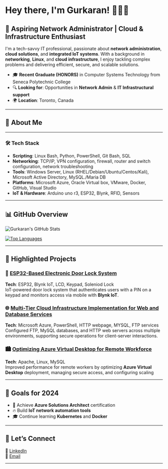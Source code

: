 # Hey there, I'm Gurkaran! 👨‍💻✨

## 🚀 Aspiring Network Administrator | Cloud & Infrastructure Enthusiast

I'm a tech-savvy IT professional, passionate about **network administration**, **cloud solutions**, and **integrated IoT systems**. With a background in **networking**, **Linux**, and **cloud infrastructure**, I enjoy tackling complex problems and delivering efficient, secure, and scalable solutions.
 
- 🎓 **Recent Graduate (HONORS)** in Computer Systems Technology from Seneca Polytechnic College
- 🔍 **Looking for**: Opportunities in **Network Admin** & **IT Infrastructural support**  
- 🌍 **Location**: Toronto, Canada

---

## 💼 **About Me**


---

### 🛠 **Tech Stack**

- **Scripting**: Linux Bash, Python, PowerShell, Git Bash, SQL
- **Networking**: TCP/IP, VPN configuration, firewall, router and switch configuration, network troubleshooting
- **Tools**: Windows Server, Linux (RHEL/Debian/Ubuntu/Centos/Kali), Microsoft Active Directory, MySQL./Maria DB
- **Platforms**: Microsoft Azure, Oracle Virtual box, VMware, Docker, GitHub, Visual Studio
- **IoT & Hardware**: Arduino uno r3, ESP32, Blynk, RFID, Sensors

---

## 📊 **GitHub Overview**

![Gurkaran's GitHub Stats](https://github-readme-streak-stats.herokuapp.com/?username=gurkaran-singh1&theme=highcontrast&fire=DD2727&ring=5EBA4E)
  
[![Top Languages](https://github-readme-stats.vercel.app/api/top-langs/?username=gurkaran-singh1&layout=compact&theme=radical)](https://github.com/gurkaran-singh1/github-readme-stats)

---

## 🚧 **Highlighted Projects**

### 🔑 [ESP32-Based Electronic Door Lock System](https://github.com/your-project-link)
**Tech**: ESP32, Blynk IoT, LCD, Keypad, Soleniod Lock  
IoT-powered door lock system that authenticates users with a PIN on a keypad and monitors access via mobile with **Blynk IoT**.

### 🌐 [Multi-Tier Cloud Infrastructure Implementation for Web and Database Services](https://github.com/your-project-link)
**Tech**: Microsoft Azure, PowerShell, HTTP webpage, MYSQL, FTP services 
Configured FTP, MySQL databases, and HTTP web servers across multiple environments, supporting secure operations for client-server interactions.

### 🏙 [Optimizing Azure Virtual Desktop for Remote Workforce](https://github.com/your-project-link)
**Tech**: Apache, Linux, MySQL  
Improved performance for remote workers by optimizing **Azure Virtual Desktop** deployment, managing secure access, and configuring scaling

---

## 🎯 **Goals for 2024**
- 🚀 Achieve **Azure Solutions Architect** certification
- 🔥 Build **IoT network automation tools**
- 🎓 Continue learning **Kubernetes** and **Docker**

---

## 🤝 **Let’s Connect**

💼 [LinkedIn](https://www.linkedin.com/in/gurkaran-singh-081898327)  
📧 [Email](mailto:sgurkaran2813@gmail.com)  

---

